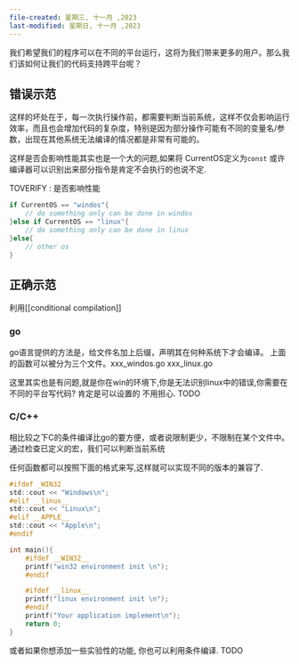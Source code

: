 ```yaml
---
file-created: 星期三, 十一月 ,2023
last-modified: 星期日, 十一月 ,2023
---
```


我们希望我们的程序可以在不同的平台运行，这将为我们带来更多的用户。那么我们该如何让我们的代码支持跨平台呢？

## 错误示范
这样的坏处在于，每一次执行操作前，都需要判断当前系统，这样不仅会影响运行效率，而且也会增加代码的复杂度，特别是因为部分操作可能有不同的变量名/参数，出现在其他系统无法编译的情况都是非常有可能的。

这样是否会影响性能其实也是一个大的问题,如果将 CurrentOS定义为`const` 或许编译器可以识别出来部分指令是肯定不会执行的也说不定. 

TOVERIFY : 是否影响性能 

```go
if CurrentOS == "windos"{
    // do something only can be done in windos
}else if CurrentOS == "linux"{
    // do something only can be done in linux
}else{
    // other os
}

```

## 正确示范
利用[[conditional compilation]]
### go
go语言提供的方法是，给文件名加上后缀，声明其在何种系统下才会编译。
上面的函数可以被分为三个文件。xxx_windos.go xxx_linux.go

这里其实也是有问题,就是你在win的环境下,你是无法识别linux中的错误,你需要在不同的平台写代码? 
肯定是可以设置的 不用担心. 
TODO 

### C/C++
相比较之下C的条件编译比go的要方便，或者说限制更少，不限制在某个文件中。
通过检查已定义的宏，我们可以判断当前系统

任何函数都可以按照下面的格式来写,这样就可以实现不同的版本的兼容了.

```c
#ifdef _WIN32
std::cout << "Windows\n";
#elif __linux__
std::cout << "Linux\n";
#elif __APPLE__
std::cout << "Apple\n";
#endif
```

```c
int main(){
	#ifdef __WIN32__
	printf("win32 environment init \n");
	#endif

	#ifdef __linux__
	printf("linux environment init \n");
	#endif
	printf("Your application implement\n");
	return 0;
}
```

或者如果你想添加一些实验性的功能, 你也可以利用条件编译. 
TODO

